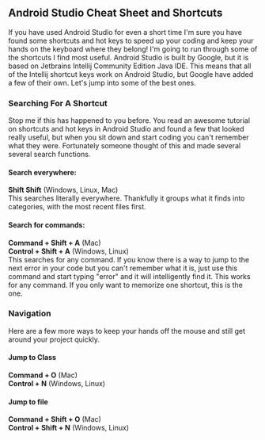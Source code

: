 ## Android Studio Cheat Sheet and Shortcuts

If you have used Android Studio for even a short time I'm sure you have found some shortcuts and hot keys to speed up your coding and keep your hands on the keyboard where they belong! I'm going to run through some of the shortcuts I find most useful. Android Studio is built by Google, but it is based on Jetbrains Intellij Community Edition Java IDE. This means that all of the Intellij shortcut keys work on Android Studio, but Google have added a few of their own. Let's jump into some of the best ones.  

### Searching For A Shortcut
Stop me if this has happened to you before. You read an awesome tutorial on shortcuts and hot keys in Android Studio and found a few that looked really useful, but when you sit down and start coding you can't remember what they were. Fortunately someone thought of this and made several several search functions.

#### Search everywhere:  
**Shift Shift** (Windows, Linux, Mac)  
This searches literally everywhere. Thankfully it groups what it finds into categories, with the most recent files first.  

#### Search for commands:  
**Command + Shift + A** (Mac)  
**Control + Shift + A** (Windows, Linux)  
This searches for any command. If you know there is a way to jump to the next error in your code but you can't remember what it is, just use this command and start typing "error" and it will intelligently find it. This works for any command. If you only want to memorize one shortcut, this is the one.

### Navigation  
Here are a few more ways to keep your hands off the mouse and still get around your project quickly.

#### Jump to Class
**Command + O** (Mac)  
**Control + N** (Windows, Linux)

#### Jump to file  
**Command + Shift + O** (Mac)  
**Control + Shift + N** (Windows, Linux)
